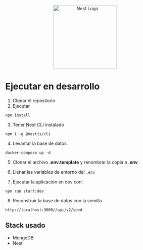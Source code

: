 <p align="center">
  <a href="http://nestjs.com/" target="blank"><img src="https://nestjs.com/img/logo-small.svg" width="200" alt="Nest Logo" /></a>
</p>

[circleci-image]: https://img.shields.io/circleci/build/github/nestjs/nest/master?token=abc123def456
[circleci-url]: https://circleci.com/gh/nestjs/nest

# Ejecutar en desarrollo

1. Clonar el repositorio
2. Ejecutar
```
npm install
```
3. Tener Nest CLI instalado
```
npm i -g @nestjs/cli
```

4. Levantar la base de datos.
```
docker-compose up -d
```

5. Clonar el archivo __.env.template__ y renombrar la copia a __.env__

6. Llenar las variables de entorno del ```.env```

7. Ejecutar la aplicación en dev con:
```
npm run start:dev
```

8. Reconstruir la base de datos con la semilla
```
http://localhost:3000//api/v2/seed
```


## Stack usado
* MongoDB
* Nest


